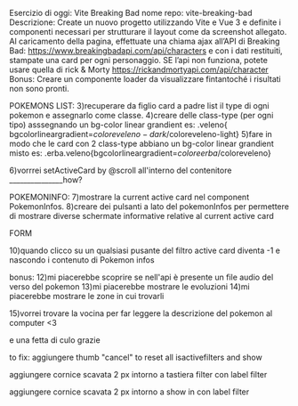 Esercizio di oggi: Vite Breaking Bad
nome repo: vite-breaking-bad
Descrizione:
Create un nuovo progetto utilizzando Vite e Vue 3 e definite i componenti necessari per strutturare il layout come da screenshot allegato.
Al caricamento della pagina, effettuate una chiama ajax all’API di Breaking Bad:
https://www.breakingbadapi.com/api/characters
e con i dati restituiti, stampate una card per ogni personaggio.
SE l’api non funziona, potete usare quella di rick & Morty
https://rickandmortyapi.com/api/character
Bonus:
Creare un componente loader da visualizzare fintantoché i risultati non sono pronti.


POKEMONS LIST:
3)recuperare da figlio card a padre list il type di ogni pokemon e assegnarlo come classe.
4)creare delle class-type (per ogni tipo) asssegnando un bg-color linear grandient es: .veleno{ bgcolorlineargradient=$coloreveleno-dark/$coloreveleno-light}
5)fare in modo che le card con 2 class-type abbiano un bg-color linear grandient misto es: .erba.veleno{bgcolorlineargradient=$coloreerba/$coloreveleno}

6)vorrrei setActiveCard by @scroll all'interno del contenitore _______________how?

POKEMONINFO:
7)mostrare la current active card nel component PokemonInfos.
8)creare dei pulsanti a lato del pokemonInfos per permettere di mostrare diverse schermate informative relative al current active card

FORM

10)quando clicco su un qualsiasi pusante del filtro active card diventa -1 e nascondo i contenuto di Pokemon infos 


bonus:
12)mi piacerebbe scoprire se nell'api è presente un file audio del verso del pokemon
13)mi piacerebbe mostrare le evoluzioni
14)mi piacerebbe mostrare le zone in cui trovarli

15)vorrei trovare la vocina per far leggere la descrizione del pokemon al computer <3

e una fetta di culo grazie


to fix:
aggiungere thumb "cancel" to reset all isactivefilters and show

aggiungere cornice scavata 2 px intorno a tastiera filter con label filter

aggiungere cornice scavata 2 px intorno a show in con label filter